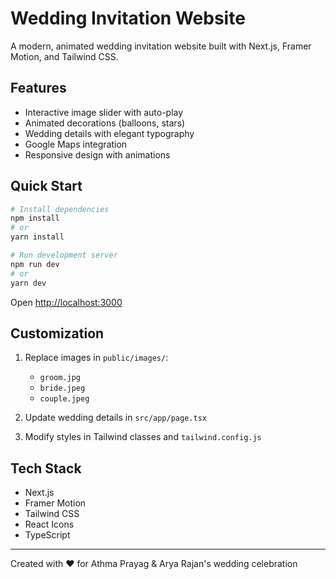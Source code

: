 # Wedding Invitation Website

A modern, animated wedding invitation website built with Next.js, Framer Motion, and Tailwind CSS.

## Features
- Interactive image slider with auto-play
- Animated decorations (balloons, stars)
- Wedding details with elegant typography
- Google Maps integration
- Responsive design with animations

## Quick Start

```bash
# Install dependencies
npm install
# or
yarn install

# Run development server
npm run dev
# or
yarn dev
```

Open [http://localhost:3000](http://localhost:3000)

## Customization

1. Replace images in `public/images/`:
   - `groom.jpg`
   - `bride.jpeg`
   - `couple.jpeg`

2. Update wedding details in `src/app/page.tsx`
3. Modify styles in Tailwind classes and `tailwind.config.js`

## Tech Stack
- Next.js
- Framer Motion
- Tailwind CSS
- React Icons
- TypeScript


---
Created with ❤️ for Athma Prayag & Arya Rajan's wedding celebration
